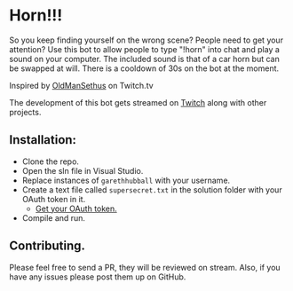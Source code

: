 # Horn!!!

So you keep finding yourself on the wrong scene? People need to get your attention? Use this bot to allow people to type "!horn" into chat and play a sound on your computer. The included sound is that of a car horn but can be swapped at will. There is a cooldown of 30s on the bot at the moment.

Inspired by [OldManSethus](https://twitch.tv/oldmansethus) on Twitch.tv

The development of this bot gets streamed on [Twitch](https://twitch.tv/garethhubball) along with other projects.

## Installation:

- Clone the repo.
- Open the sln file in Visual Studio.
- Replace instances of `garethhubball` with your username.
- Create a text file called `supersecret.txt` in the solution folder with your OAuth token in it.
  - [Get your OAuth token.](https://twitchapps.com/tmi/)
- Compile and run.

## Contributing.

Please feel free to send a PR, they will be reviewed on stream. Also, if you have any issues please post them up on GitHub.
